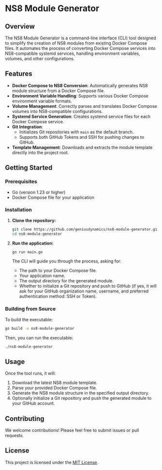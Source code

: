 # NS8 Module Generator

## Overview

The NS8 Module Generator is a command-line interface (CLI) tool designed to simplify the creation of NS8 modules from existing Docker Compose files. It automates the process of converting Docker Compose services into NS8-compatible systemd services, handling environment variables, volumes, and other configurations.

## Features

*   **Docker Compose to NS8 Conversion**: Automatically generates NS8 module structure from a Docker Compose file.
*   **Environment Variable Handling**: Supports various Docker Compose environment variable formats.
*   **Volume Management**: Correctly parses and translates Docker Compose volumes into NS8-compatible configurations.
*   **Systemd Service Generation**: Creates systemd service files for each Docker Compose service.
*   **Git Integration**: 
    *   Initializes Git repositories with `main` as the default branch.
    *   Supports both GitHub Tokens and SSH for pushing changes to GitHub.
*   **Template Management**: Downloads and extracts the module template directly into the project root.

## Getting Started

### Prerequisites

*   Go (version 1.23 or higher)
*   Docker Compose file for your application

### Installation

1.  **Clone the repository:**

    ```bash
    git clone https://github.com/geniusdynamics/ns8-module-generator.git
    cd ns8-module-generator
    ```

2.  **Run the application:**

    ```bash
    go run main.go
    ```

    The CLI will guide you through the process, asking for:
    *   The path to your Docker Compose file.
    *   Your application name.
    *   The output directory for the generated module.
    *   Whether to initialize a Git repository and push to GitHub (if yes, it will ask for your GitHub organization name, username, and preferred authentication method: SSH or Token).

### Building from Source

To build the executable:

```bash
go build -o ns8-module-generator
```

Then, you can run the executable:

```bash
./ns8-module-generator
```

## Usage

Once the tool runs, it will:

1.  Download the latest NS8 module template.
2.  Parse your provided Docker Compose file.
3.  Generate the NS8 module structure in the specified output directory.
4.  Optionally initialize a Git repository and push the generated module to your GitHub account.

## Contributing

We welcome contributions! Please feel free to submit issues or pull requests.

## License

This project is licensed under the [MIT License](LICENSE).